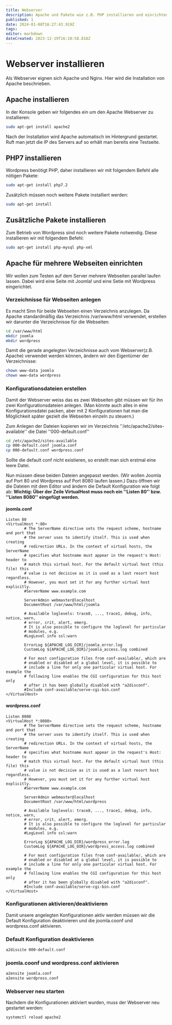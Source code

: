 ```yaml
---
title: Webserver
description: Apache und Pakete wie z.B. PHP installieren und einrichten.
published: 1
date: 2024-01-08T16:27:43.919Z
tags: 
editor: markdown
dateCreated: 2023-12-19T16:10:58.818Z
---
```


# Webserver installieren

Als Webserver eignen sich Apache und Nginx.
Hier wird die Installation von Apache beschrieben.

## Apache installieren
In der Konsole geben wir folgendes ein um den Apache Webserver zu installieren:
```bash
sudo apt-get install apache2
```
Nach der Installation wird Apache automatisch im Hintergrund gestartet.
Ruft man jetzt die IP des Servers auf so erhält man bereits eine Testseite.

## PHP7 installieren
Wordpress benötigt PHP, daher installieren wir mit folgendem Befehl alle nötigen Pakete:
```bash
sudo apt-get install php7.2
```

Zusätzlich müssen noch weitere Pakete installiert werden:
```bash
sudo apt-get install
```

## Zusätzliche Pakete installieren
Zum Betrieb von Wordpress sind noch weitere Pakete notwendig.
Diese installieren wir mit folgendem Befehl:
```bash
sudo apt-get install php-mysql php-xml
````

## Apache für mehrere Webseiten einrichten

Wir wollen zum Testen auf dem Server mehrere Webseiten parallel laufen lassen.
Dabei wird eine Seite mit Joomla! und eine Setie mit Wordpress eingerichtet.

### Verzeichnisse für Webseiten anlegen
Es macht Sinn für beide Webseiten einen Verzeichnis anzulegen.
Da Apache standardmäßig das Verzeichnis /var/www/html verwendet, erstellen wir darunter die Verzeichnisse für die Webseiten:
```bash
cd /var/www/html
mkdir joomla
mkdir wordpress
```
Damit die gerade angelegten Verzeichnisse auch vom Webserver(z.B. Apache) verwendet werden können, ändern wir den Eigentümer der Verzeichnisse:
```bash
chown www-data joomla
chown www-data wordpress
```

### Konfigurationsdateien erstellen
Damit der Webserver weiss das es zwei Webseiten gibt müssen wir für ihn zwei Konfigurationsdateien anlegen. (Man könnte auch alles in eine Konfigurationsdatei packen, aber mit 2 Konfigurationen hat man die Möglichkeit später gezielt die Webseiten einzeln zu steuern.)

Zum Anlegen der Dateien kopieren wir im Verzeichnis ''/etc/apache2/sites-available'' die Datei ''000-default.conf''
```bash
cd /etc/apache2/sites-available
cp 000-default.conf joomla.conf
cp 000-default.conf wordpress.conf
```
Sollte die default conf nicht existieren, so erstellt man sich erstmal eine leere Datei. 

Nun müssen diese beiden Dateien angepasst werden. 
(Wir wollen Joomla auf Port 80 und Wordpress auf Port 8080 laufen lassen.)
Dazu öffnen wir die Dateien mit dem Editor und ändern die Default Konfiguration wie folgt ab:
**Wichtig: Über der Zeile VirtualHost muss noch ein ''Listen 80'' bzw. ''Listen 8080'' eingefügt werden.**
#### joomla.conf
```
Listen 80
<VirtualHost *:80>
        # The ServerName directive sets the request scheme, hostname and port that
        # the server uses to identify itself. This is used when creating
        # redirection URLs. In the context of virtual hosts, the ServerName
        # specifies what hostname must appear in the request's Host: header to
        # match this virtual host. For the default virtual host (this file) this
        # value is not decisive as it is used as a last resort host regardless.
        # However, you must set it for any further virtual host explicitly.
        #ServerName www.example.com

        ServerAdmin webmaster@localhost
        DocumentRoot /var/www/html/joomla

        # Available loglevels: trace8, ..., trace1, debug, info, notice, warn,
        # error, crit, alert, emerg.
        # It is also possible to configure the loglevel for particular
        # modules, e.g.
        #LogLevel info ssl:warn

        ErrorLog ${APACHE_LOG_DIR}/joomla_error.log
        CustomLog ${APACHE_LOG_DIR}/joomla_access.log combined

        # For most configuration files from conf-available/, which are
        # enabled or disabled at a global level, it is possible to
        # include a line for only one particular virtual host. For example the
        # following line enables the CGI configuration for this host only
        # after it has been globally disabled with "a2disconf".
        #Include conf-available/serve-cgi-bin.conf
</VirtualHost>
```

#### wordpress.conf
```
Listen 8080
<VirtualHost *:8080>
        # The ServerName directive sets the request scheme, hostname and port that
        # the server uses to identify itself. This is used when creating
        # redirection URLs. In the context of virtual hosts, the ServerName
        # specifies what hostname must appear in the request's Host: header to
        # match this virtual host. For the default virtual host (this file) this
        # value is not decisive as it is used as a last resort host regardless.
        # However, you must set it for any further virtual host explicitly.
        #ServerName www.example.com

        ServerAdmin webmaster@localhost
        DocumentRoot /var/www/html/wordpress

        # Available loglevels: trace8, ..., trace1, debug, info, notice, warn,
        # error, crit, alert, emerg.
        # It is also possible to configure the loglevel for particular
        # modules, e.g.
        #LogLevel info ssl:warn

        ErrorLog ${APACHE_LOG_DIR}/wordpress_error.log
        CustomLog ${APACHE_LOG_DIR}/wordpress_access.log combined

        # For most configuration files from conf-available/, which are
        # enabled or disabled at a global level, it is possible to
        # include a line for only one particular virtual host. For example the
        # following line enables the CGI configuration for this host only
        # after it has been globally disabled with "a2disconf".
        #Include conf-available/serve-cgi-bin.conf
</VirtualHost>
```

### Konfigurationen aktivieren/deaktivieren
Damit unsere angelegten Konfigurationen aktiv werden müssen wir die Default Konfiguration deaktivieren und die joomla.coonf und wordpress.conf aktivieren.

### Default Konfiguration deaktivieren
```bash
a2dissite 000-default.conf
```

### joomla.coonf und wordpress.conf aktivieren
```bash
a2ensite joomla.conf
a2ensite wordpress.conf
```

### Webserver neu starten
Nachdem die Konfigurationen aktiviert wurden, muss der Webserver neu gestartet werden:
```bash
systemctl reload apache2
```

